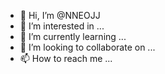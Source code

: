 - 👋 Hi, I’m @NNEOJJ
- 👀 I’m interested in ...
- 🌱 I’m currently learning ...
- 💞️ I’m looking to collaborate on ...
- 📫 How to reach me ...

<!---
{

i'm guy from Brazil, search to star new history on software engineer work, 
 im 22 years old, the create one project: barbershop on vb/Java & Calculator KKKKK', sorry im amateur...
im spectate to dev's or old engineer's help me to star new career to Code World <3; 

}

--->
